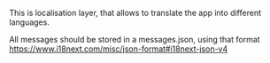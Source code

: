 This is localisation layer, that allows to translate the app into different languages.

All messages should be stored in a messages.json, using that format https://www.i18next.com/misc/json-format#i18next-json-v4

